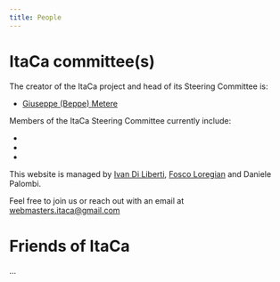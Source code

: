 ```yaml
---
title: People
---
```

# ItaCa committee(s)

The creator of the ItaCa project and head of its Steering Committee is:

- [Giuseppe (Beppe) Metere](http://math.unipa.it/metere)

Members of the ItaCa Steering Committee currently include:

- 
- 
- 

This website is managed by [Ivan Di Liberti](https://diliberti.github.io), [Fosco Loregian](https://tetrapharmakon.github.io) and Daniele Palombi. 

Feel free to join us or reach out with an email at [webmasters.itaca@gmail.com](mailto:webmasters.itaca@gmail.com)

# Friends of ItaCa

...
